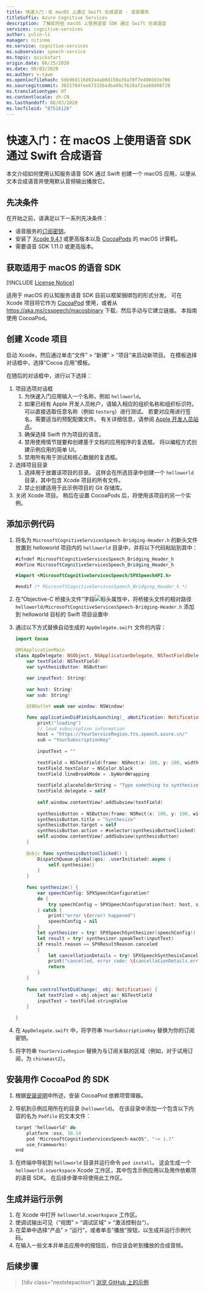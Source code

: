 ```yaml
---
title: 快速入门：在 macOS 上通过 Swift 合成语音 - 语音服务
titleSuffix: Azure Cognitive Services
description: 了解如何在 macOS 上使用语音 SDK 通过 Swift 合成语音
services: cognitive-services
author: yulin-li
manager: nitinme
ms.service: cognitive-services
ms.subservice: speech-service
ms.topic: quickstart
origin.date: 06/25/2020
ms.date: 08/03/2020
ms.author: v-tawe
ms.openlocfilehash: 5db96d116d02a4ab0d150a39a70f7e400dd3e706
ms.sourcegitcommit: 3821704fee67315badba49cf628af2aa68d98f28
ms.translationtype: HT
ms.contentlocale: zh-CN
ms.lasthandoff: 08/03/2020
ms.locfileid: "87516126"
---
```

# <a name="quickstart-synthesize-speech-in-swift-on-macos-using-the-speech-sdk"></a>快速入门：在 macOS 上使用语音 SDK 通过 Swift 合成语音

本文介绍如何使用认知服务语音 SDK 通过 Swift 创建一个 macOS 应用，以便从文本合成语音并使用默认音频输出播放它。

## <a name="prerequisites"></a>先决条件

在开始之前，请满足以下一系列先决条件：

* 语音服务的[订阅密钥](~/articles/cognitive-services/Speech-Service/get-started.md)。
* 安装了 [Xcode 9.4.1](https://geo.itunes.apple.com/us/app/xcode/id497799835?mt=12) 或更高版本以及 [CocoaPods](https://cocoapods.org/) 的 macOS 计算机。
* 需要语音 SDK 1.11.0 或更高版本。

## <a name="get-the-speech-sdk-for-macos"></a>获取适用于 macOS 的语音 SDK

[!INCLUDE [License Notice](~/includes/cognitive-services-speech-service-license-notice.md)]

适用于 macOS 的认知服务语音 SDK 目前以框架捆绑包的形式分发。
可在 Xcode 项目将它作为 [CocoaPod](https://cocoapods.org/) 使用，或者从 https://aka.ms/csspeech/macosbinary 下载，然后手动与它建立链接。 本指南使用 CocoaPod。


## <a name="create-an-xcode-project"></a>创建 Xcode 项目

启动 Xcode，然后通过单击“文件” > “新建” > “项目”来启动新项目。
在模板选择对话框中，选择“Cocoa 应用”模板。

在随后的对话框中，进行以下选择：

1. 项目选项对话框
    1. 为快速入门应用输入一个名称，例如 `helloworld`。
    1. 如果已经有 Apple 开发人员帐户，请输入相应的组织名称和组织标识符。 可以直接选取任意名称（例如 `testorg`）进行测试。 若要对应用进行签名，需要适当的预配配置文件。 有关详细信息，请参阅 [Apple 开发人员站点](https://developer.apple.com/)。
    1. 确保选择 Swift 作为项目的语言。
    1. 禁用使用情节提要和创建基于文档的应用程序的复选框。 将以编程方式创建示例应用的简单 UI。
    1. 禁用所有用于测试和核心数据的复选框。
1. 选择项目目录
    1. 选择用于放置该项目的目录。 这样会在所选目录中创建一个 `helloworld` 目录，其中包含 Xcode 项目的所有文件。
    1. 禁止创建适用于此示例项目的 Git 存储库。
1. 关闭 Xcode 项目。 稍后在设置 CocoaPods 后，将使用该项目的另一个实例。

## <a name="add-the-sample-code"></a>添加示例代码

1. 将名为 `MicrosoftCognitiveServicesSpeech-Bridging-Header.h` 的新头文件放置到 helloworld 项目内的 `helloworld` 目录中，并将以下代码粘贴到其中：

    ```swift
    #ifndef MicrosoftCognitiveServicesSpeech_Bridging_Header_h
    #define MicrosoftCognitiveServicesSpeech_Bridging_Header_h
    
    #import <MicrosoftCognitiveServicesSpeech/SPXSpeechAPI.h>
    
    #endif /* MicrosoftCognitiveServicesSpeech_Bridging_Header_h */
    ```

1. 在“Objective-C 桥接头文件”字段![标头属性](~/articles/cognitive-services/Speech-Service/media/sdk/qs-swift-macos-bridging-header.png)中，将桥接头文件的相对路径 `helloworld/MicrosoftCognitiveServicesSpeech-Bridging-Header.h` 添加到 helloworld 目标的 Swift 项目设置中
1. 通过以下方式替换自动生成的 `AppDelegate.swift` 文件的内容：

    ```swift
    import Cocoa
    
    @NSApplicationMain
    class AppDelegate: NSObject, NSApplicationDelegate, NSTextFieldDelegate {
        var textField: NSTextField!
        var synthesisButton: NSButton!
        
        var inputText: String!
        
        var host: String!
        var sub: String!
    
        @IBOutlet weak var window: NSWindow!
    
        func applicationDidFinishLaunching(_ aNotification: Notification) {
            print("loading")
            // load subscription information
            host = "https://YourServiceRegion.tts.speech.azure.cn/"
            sub = "YourSubscriptionKey"
            
            inputText = ""
            
            textField = NSTextField(frame: NSRect(x: 100, y: 200, width: 200, height: 50))
            textField.textColor = NSColor.black
            textField.lineBreakMode = .byWordWrapping
            
            textField.placeholderString = "Type something to synthesize."
            textField.delegate = self
            
            self.window.contentView?.addSubview(textField)
            
            synthesisButton = NSButton(frame: NSRect(x: 100, y: 100, width: 200, height: 30))
            synthesisButton.title = "Synthesize"
            synthesisButton.target = self
            synthesisButton.action = #selector(synthesisButtonClicked)
            self.window.contentView?.addSubview(synthesisButton)
        }
        
        @objc func synthesisButtonClicked() {
            DispatchQueue.global(qos: .userInitiated).async {
                self.synthesize()
            }
        }
        
        func synthesize() {
            var speechConfig: SPXSpeechConfiguration?
            do {
                try speechConfig = SPXSpeechConfiguration(host: host, subscription: sub)
            } catch {
                print("error \(error) happened")
                speechConfig = nil
            }
            let synthesizer = try! SPXSpeechSynthesizer(speechConfig!)
            let result = try! synthesizer.speakText(inputText)
            if result.reason == SPXResultReason.canceled
            {
                let cancellationDetails = try! SPXSpeechSynthesisCancellationDetails(fromCanceledSynthesisResult: result)
                print("cancelled, error code: \(cancellationDetails.errorCode) detail: \(cancellationDetails.errorDetails!) ")
                return
            }
        }
        
        func controlTextDidChange(_ obj: Notification) {
            let textFiled = obj.object as! NSTextField
            inputText = textFiled.stringValue
        }
        
    }
    ```

1. 在 `AppDelegate.swift` 中，将字符串 `YourSubscriptionKey` 替换为你的订阅密钥。
1. 将字符串 `YourServiceRegion` 替换为与订阅关联的区域（例如，对于试用订阅，为 `chinaeast2`）。

## <a name="install-the-sdk-as-a-cocoapod"></a>安装用作 CocoaPod 的 SDK

1. 根据[安装说明](https://guides.cocoapods.org/using/getting-started.html)中所述，安装 CocoaPod 依赖项管理器。
1. 导航到示例应用所在的目录 (`helloworld`)。 在该目录中添加一个包含以下内容的名为 `Podfile` 的文本文件：

    ```swift
    target 'helloworld' do
        platform :osx, 10.14
        pod 'MicrosoftCognitiveServicesSpeech-macOS', '~> 1.7'
        use_frameworks!
    end
    ```

1. 在终端中导航到 `helloworld` 目录并运行命令 `pod install`。 这会生成一个 `helloworld.xcworkspace` Xcode 工作区，其中包含示例应用以及用作依赖项的语音 SDK。 在后续步骤中将使用此工作区。

## <a name="build-and-run-the-sample"></a>生成并运行示例

1. 在 Xcode 中打开 `helloworld.xcworkspace` 工作区。
1. 使调试输出可见（“视图” > “调试区域” > “激活控制台”）。
1. 在菜单中选择“产品” > “运行”，或者单击“播放”按钮，以生成并运行示例代码。
1. 在输入一些文本并单击应用中的按钮后，你应该会听到播放的合成音频。

## <a name="next-steps"></a>后续步骤

> [!div class="nextstepaction"]
> [浏览 GitHub 上的示例](https://aka.ms/csspeech/samples)

